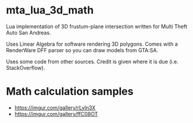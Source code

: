 # mta_lua_3d_math
Lua implementation of 3D frustum-plane intersection written for Multi Theft Auto San Andreas.

Uses Linear Algebra for software rendering 3D polygons. Comes with a RenderWare DFF parser so you can draw models from GTA:SA.

Uses some code from other sources. Credit is given where it is due (i.e. StackOverflow).

# Math calculation samples
* https://imgur.com/gallery/rLvln3X
* https://imgur.com/gallery/ffC08OT
